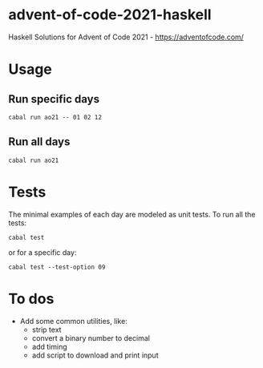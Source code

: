 # advent-of-code-2021-haskell
Haskell Solutions for Advent of Code 2021 - https://adventofcode.com/

# Usage

## Run specific days
```
cabal run ao21 -- 01 02 12
```

## Run all days

```
cabal run ao21
```

# Tests

The minimal examples of each day are modeled as unit tests.
To run all the tests:

```
cabal test
```
or for a specific day:

```
cabal test --test-option 09
```

# To dos
- Add some common utilities, like:
    - strip text
    - convert a binary number to decimal
    - add timing
    - add script to download and print input
